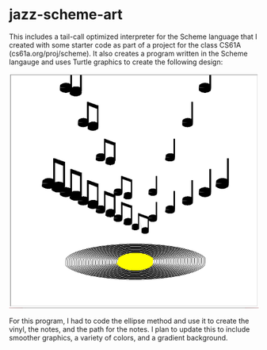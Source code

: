 # jazz-scheme-art
This includes a tail-call optimized interpreter for the Scheme language that I created with some starter code as part of a project for the class CS61A (cs61a.org/proj/scheme). It also creates a program written in the Scheme langauge and uses Turtle graphics to create the following design:


![](jazz-artwork.jpg?raw=true)

For this program, I had to code the ellipse method and use it to create the vinyl, the notes, and the path for the notes. I plan to update this to include smoother graphics, a variety of colors, and a gradient background.
